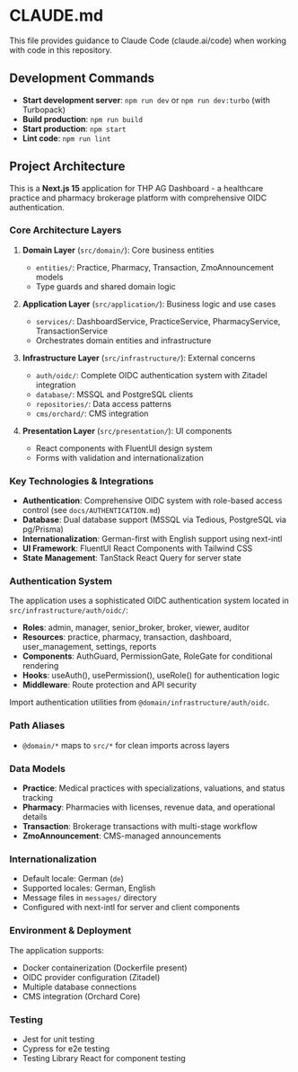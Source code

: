 # CLAUDE.md

This file provides guidance to Claude Code (claude.ai/code) when working with code in this repository.

## Development Commands

- **Start development server**: `npm run dev` or `npm run dev:turbo` (with Turbopack)
- **Build production**: `npm run build`
- **Start production**: `npm start`
- **Lint code**: `npm run lint`

## Project Architecture

This is a **Next.js 15** application for THP AG Dashboard - a healthcare practice and pharmacy brokerage platform with comprehensive OIDC authentication.

### Core Architecture Layers

1. **Domain Layer** (`src/domain/`): Core business entities
   - `entities/`: Practice, Pharmacy, Transaction, ZmoAnnouncement models
   - Type guards and shared domain logic

2. **Application Layer** (`src/application/`): Business logic and use cases
   - `services/`: DashboardService, PracticeService, PharmacyService, TransactionService
   - Orchestrates domain entities and infrastructure

3. **Infrastructure Layer** (`src/infrastructure/`): External concerns
   - `auth/oidc/`: Complete OIDC authentication system with Zitadel integration
   - `database/`: MSSQL and PostgreSQL clients  
   - `repositories/`: Data access patterns
   - `cms/orchard/`: CMS integration

4. **Presentation Layer** (`src/presentation/`): UI components
   - React components with FluentUI design system
   - Forms with validation and internationalization

### Key Technologies & Integrations

- **Authentication**: Comprehensive OIDC system with role-based access control (see `docs/AUTHENTICATION.md`)
- **Database**: Dual database support (MSSQL via Tedious, PostgreSQL via pg/Prisma)
- **Internationalization**: German-first with English support using next-intl
- **UI Framework**: FluentUI React Components with Tailwind CSS
- **State Management**: TanStack React Query for server state

### Authentication System

The application uses a sophisticated OIDC authentication system located in `src/infrastructure/auth/oidc/`:

- **Roles**: admin, manager, senior_broker, broker, viewer, auditor
- **Resources**: practice, pharmacy, transaction, dashboard, user_management, settings, reports  
- **Components**: AuthGuard, PermissionGate, RoleGate for conditional rendering
- **Hooks**: useAuth(), usePermission(), useRole() for authentication logic
- **Middleware**: Route protection and API security

Import authentication utilities from `@domain/infrastructure/auth/oidc`.

### Path Aliases

- `@domain/*` maps to `src/*` for clean imports across layers

### Data Models

- **Practice**: Medical practices with specializations, valuations, and status tracking
- **Pharmacy**: Pharmacies with licenses, revenue data, and operational details  
- **Transaction**: Brokerage transactions with multi-stage workflow
- **ZmoAnnouncement**: CMS-managed announcements

### Internationalization

- Default locale: German (`de`)
- Supported locales: German, English
- Message files in `messages/` directory
- Configured with next-intl for server and client components

### Environment & Deployment

The application supports:
- Docker containerization (Dockerfile present)
- OIDC provider configuration (Zitadel)
- Multiple database connections
- CMS integration (Orchard Core)

### Testing

- Jest for unit testing
- Cypress for e2e testing
- Testing Library React for component testing